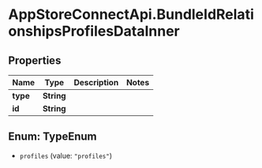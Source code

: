 # AppStoreConnectApi.BundleIdRelationshipsProfilesDataInner

## Properties

Name | Type | Description | Notes
------------ | ------------- | ------------- | -------------
**type** | **String** |  | 
**id** | **String** |  | 



## Enum: TypeEnum


* `profiles` (value: `"profiles"`)




